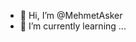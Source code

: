 - 👋 Hi, I’m @MehmetAsker
- 🌱 I’m currently learning ...
<!---
MehmetAsker/MehmetAsker is a ✨ special ✨ repository because its `README.md` (this file) appears on your GitHub profile.
You can click the Preview link to take a look at your changes.
--->

